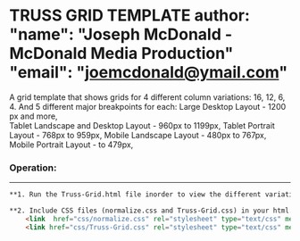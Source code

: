 TRUSS GRID TEMPLATE 
author: 
        "name": "Joseph McDonald - McDonald Media Production"
        "email": "joemcdonald@ymail.com"
=======
A grid template that shows grids for 4 different column variations: 16, 12, 6, 4. 
And 5 different major breakpoints for each:
   Large Desktop Layout - 1200 px and more,  
   Tablet Landscape and Desktop Layout - 960px to 1199px, 
   Tablet Portrait Layout - 768px to 959px, 
   Mobile Landscape Layout - 480px to 767px,   
   Mobile Portrait Layout - to 479px,

### Operation:
------
````html
**1. Run the Truss-Grid.html file inorder to view the different variations of columns and the breakpoints when the browser is resized. Choose the desired columnm classes from the CSS file. Modify the HTML file and choose the matching classes that you need. And remove the remainingt html columns. 

**2. Include CSS files (normalize.css and Truss-Grid.css) in your html. 		
	<link  href="css/normalize.css" rel="stylesheet" type="text/css" media="all">
	<link href="css/Truss-Grid.css" rel="stylesheet" type="text/css" media="all">
````
````
````
